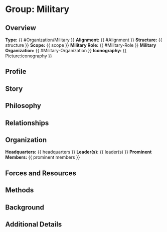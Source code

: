 # Group: Military

## Overview
**Type:** {{ #Organization/Military }}
**Alignment:** {{ #Alignment }}
**Structure:** {{ structure }}
**Scope:** {{ scope }}
**Military Role:** {{ #Military-Role }}
**Military Organization:** {{ #Military-Organization }}
**Iconography:** {{ Picture:iconography }}


## Profile


## Story


## Philosophy


## Relationships


## Organization
**Headquarters:** {{ headquarters }}
**Leader(s):** {{ leader(s) }}
**Prominent Members:** {{ prominent members }}


## Forces and Resources


## Methods


## Background


## Additional Details

